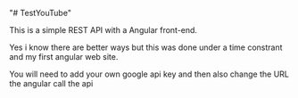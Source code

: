 "# TestYouTube" 


This is a simple REST API with a Angular front-end. 

Yes i know there are better ways but this was done under a time constrant and my first angular web site.

You will need to add your own google api key and then also change the URL the angular call the api

